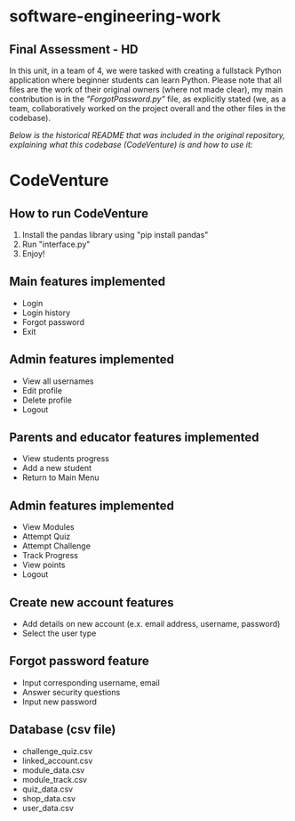 # software-engineering-work

## Final Assessment - HD
In this unit, in a team of 4, we were tasked with creating a fullstack Python application where beginner students can learn Python. Please note that all files are the work of their original owners (where not made clear), my main contribution is in the _"ForgotPassword.py"_ file, as explicitly stated (we, as a team, collaboratively worked on the project overall and the other files in the codebase).

_Below is the historical README that was included in the original repository, explaining what this codebase (CodeVenture) is and how to use it:_

# CodeVenture

## How to run CodeVenture 
1. Install the pandas library using "pip install pandas"
2. Run "interface.py"
3. Enjoy!

## Main features implemented
* Login
* Login history 
* Forgot password
* Exit

## Admin features implemented
* View all usernames
* Edit profile
* Delete profile
* Logout

## Parents and educator features implemented
* View students progress
* Add a new student
* Return to Main Menu

## Admin features implemented
* View Modules
* Attempt Quiz
* Attempt Challenge
* Track Progress
* View points
* Logout

## Create new account features
* Add details on new account (e.x. email address, username, password)
* Select the user type

## Forgot password feature
* Input corresponding username, email
* Answer security questions
* Input new password

## Database (csv file)
* challenge_quiz.csv
* linked_account.csv
* module_data.csv
* module_track.csv
* quiz_data.csv
* shop_data.csv
* user_data.csv
